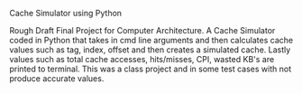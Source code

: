 Cache Simulator using Python

Rough Draft Final Project for Computer Architecture.
A Cache Simulator coded in Python that takes in cmd line arguments and then calculates 
cache values such as tag, index, offset and then creates a simulated cache. Lastly values 
such as total cache accesses, hits/misses, CPI, wasted KB's are printed to terminal. 
This was a class project and in some test cases with not produce accurate values.
